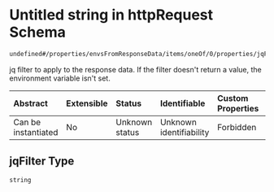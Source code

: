 # Untitled string in httpRequest Schema

```txt
undefined#/properties/envsFromResponseData/items/oneOf/0/properties/jqFilter
```

jq filter to apply to the response data. If the filter doesn't return a value, the environment variable isn't set.

| Abstract            | Extensible | Status         | Identifiable            | Custom Properties | Additional Properties | Access Restrictions | Defined In                                                                         |
| :------------------ | :--------- | :------------- | :---------------------- | :---------------- | :-------------------- | :------------------ | :--------------------------------------------------------------------------------- |
| Can be instantiated | No         | Unknown status | Unknown identifiability | Forbidden         | Allowed               | none                | [httpRequest\_v2.schema.json\*](httpRequest_v2.schema.json "open original schema") |

## jqFilter Type

`string`

